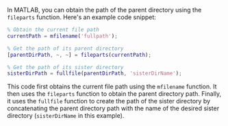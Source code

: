 In MATLAB, you can obtain the path of the parent directory using the `fileparts` function. Here's an example code snippet:

```matlab
% Obtain the current file path
currentPath = mfilename('fullpath');

% Get the path of its parent directory
[parentDirPath, ~, ~] = fileparts(currentPath);

% Get the path of its sister directory
sisterDirPath = fullfile(parentDirPath, 'sisterDirName');
```

This code first obtains the current file path using the `mfilename` function. It then uses the `fileparts` function to obtain the parent directory path. Finally, it uses the `fullfile` function to create the path of the sister directory by concatenating the parent directory path with the name of the desired sister directory (`sisterDirName` in this example).